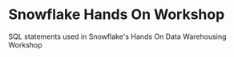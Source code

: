 # Snowflake Hands On Workshop
SQL statements used in Snowflake's Hands On Data Warehousing Workshop

